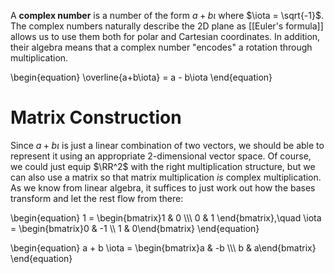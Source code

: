 A **complex number** is a number of the form $a+ b \iota$ where $\iota = \sqrt{-1}$. The complex numbers naturally describe the 2D plane as [[Euler's formula]] allows us to use them both for polar and Cartesian coordinates. In addition, their algebra means that a complex number "encodes" a rotation through multiplication.

\begin{equation}
\overline{a+b\iota} = a - b\iota
\end{equation}

# Matrix Construction

Since $a + b\iota$ is just a linear combination of two vectors, we should be able to represent it using an appropriate 2-dimensional vector space. Of course, we could just equip $\RR^2$ with the right multiplication structure, but we can also use a matrix so that matrix multiplication _is_ complex multiplication. As we know from linear algebra, it suffices to just work out how the bases transform and let the rest flow from there:

\begin{equation}
1 = \begin{bmatrix}1 & 0 \\\\\ 0 & 1 \end{bmatrix},\quad \iota = \begin{bmatrix}0 & -1 \\\\ 1 & 0\end{bmatrix}
\end{equation}

\begin{equation}
a + b \iota = \begin{bmatrix}a & -b \\\\\ b & a\end{bmatrix}
\end{equation}
